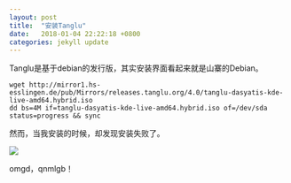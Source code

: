 ```yaml
---
layout: post
title:  "安装Tanglu"
date:   2018-01-04 22:22:18 +0800
categories: jekyll update
---
```


Tanglu是基于debian的发行版，其实安装界面看起来就是山寨的Debian。

```
wget http://mirror1.hs-esslingen.de/pub/Mirrors/releases.tanglu.org/4.0/tanglu-dasyatis-kde-live-amd64.hybrid.iso
dd bs=4M if=tanglu-dasyatis-kde-live-amd64.hybrid.iso of=/dev/sda status=progress && sync
```

然而，当我安装的时候，却发现安装失败了。

![]("/images/tanglu.jpg")

omgd，qnmlgb！
